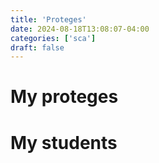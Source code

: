 ```yaml
---
title: 'Proteges'
date: 2024-08-18T13:08:07-04:00
categories: ['sca']
draft: false
---
```


# My proteges

# My students